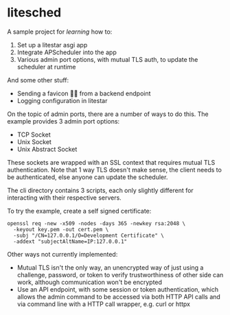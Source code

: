 # litesched

A sample project for *learning* how to:
1. Set up a litestar asgi app
2. Integrate APScheduler into the app
3. Various admin port options, with mutual TLS auth, to update the scheduler at runtime

And some other stuff:
- Sending a favicon 🤷‍♀️ from a backend endpoint
- Logging configuration in litestar

On the topic of admin ports, there are a number of ways to do this.
The example provides 3 admin port options:
- TCP Socket
- Unix Socket
- Unix Abstract Socket

These sockets are wrapped with an SSL context that requires mutual TLS authentication. Note that 1 way TLS doesn't make sense, the client needs to be authenticated, else anyone can update the scheduler.

The cli directory contains 3 scripts, each only slightly different for interacting with their respective servers.

To try the example, create a self signed certificate:
```shell
openssl req -new -x509 -nodes -days 365 -newkey rsa:2048 \
  -keyout key.pem -out cert.pem \
  -subj "/CN=127.0.0.1/O=Development Certificate" \
  -addext "subjectAltName=IP:127.0.0.1"
```

Other ways not currently implemented:
- Mutual TLS isn't the only way, an unencrypted way of just using a challenge, password, or token to verify trustworthiness of other side can work, although communication won't be encrypted
- Use an API endpoint, with some session or token authentication, which allows the admin command to be accessed via both HTTP API calls and via command line with a HTTP call wrapper, e.g. curl or httpx
